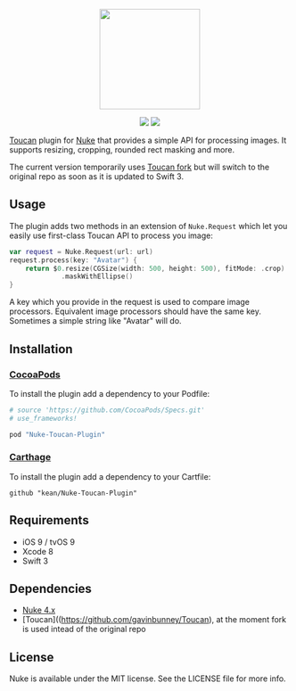 <p align="center"><img src="https://cloud.githubusercontent.com/assets/1567433/13918338/f8670eea-ef7f-11e5-814d-f15bdfd6b2c0.png" height="180"/>

<p align="center">
<a href="https://cocoapods.org"><img src="https://img.shields.io/cocoapods/v/Nuke-Alamofire-Plugin.svg"></a>
<a href="https://github.com/Carthage/Carthage"><img src="https://img.shields.io/badge/Carthage-compatible-4BC51D.svg?style=flat"></a>
</p>

[Toucan](https://github.com/gavinbunney/Toucan) plugin for [Nuke](https://github.com/kean/Nuke) that provides a simple API for processing images. It supports resizing, cropping, rounded rect masking and more.

The current version temporarily uses [Toucan fork](https://github.com/kean/Toucan) but will switch to the original repo as soon as it is updated to Swift 3. 


## Usage

The plugin adds two methods in an extension of `Nuke.Request` which let you easily use first-class Toucan API to process you image:

```swift
var request = Nuke.Request(url: url)
request.process(key: "Avatar") {
    return $0.resize(CGSize(width: 500, height: 500), fitMode: .crop)
             .maskWithEllipse()
}
```

A key which you provide in the request is used to compare image processors. Equivalent image processors should have the same key. Sometimes a simple string like "Avatar" will do.

## Installation

### [CocoaPods](http://cocoapods.org)

To install the plugin add a dependency to your Podfile:

```ruby
# source 'https://github.com/CocoaPods/Specs.git'
# use_frameworks!

pod "Nuke-Toucan-Plugin"
```

### [Carthage](https://github.com/Carthage/Carthage)

To install the plugin add a dependency to your Cartfile:

```
github "kean/Nuke-Toucan-Plugin"
```

## Requirements

- iOS 9 / tvOS 9
- Xcode 8
- Swift 3

## Dependencies

- [Nuke 4.x](https://github.com/kean/Nuke)
- [Toucan]((https://github.com/gavinbunney/Toucan), at the moment fork is used intead of the original repo

## License

Nuke is available under the MIT license. See the LICENSE file for more info.

